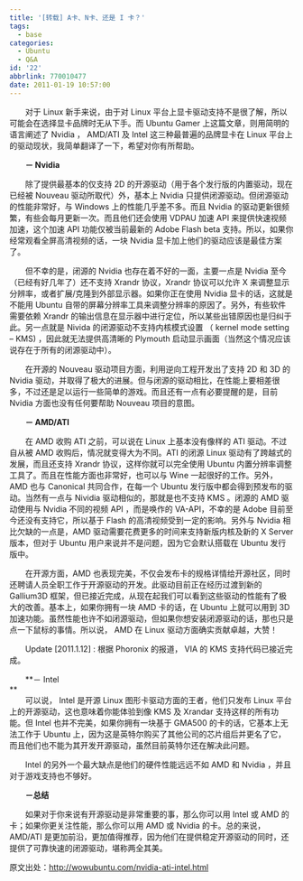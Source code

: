```yaml
---
title: '[转载] A卡、N卡、还是 I 卡？'
tags:
  - base
categories:
  - Ubuntu
  - Q&A
id: '22'
abbrlink: 770010477
date: 2011-01-19 10:57:00
---
```


　　对于 Linux 新手来说，由于对 Linux 平台上显卡驱动支持不是很了解，所以可能会在选择显卡品牌时无从下手。而 Ubuntu Gamer 上这篇文章，则用简明的语言阐述了 Nvidia ， AMD/ATI 及 Intel 这三种最普遍的品牌显卡在 Linux 平台上的驱动现状，我简单翻译了一下，希望对你有所帮助。  
  
　　**－ Nvidia**  
  
　　除了提供最基本的仅支持 2D 的开源驱动（用于各个发行版的内置驱动，现在已经被 Nouveau 驱动所取代）外，基本上 Nvidia 只提供闭源驱动。但闭源驱动的性能非常好，与 Windows 上的性能几乎差不多。而且 Nvidia 的驱动更新很频繁，有些会每月更新一次。而且他们还会使用 VDPAU 加速 API 来提供快速视频加速，这个加速 API 功能仅被当前最新的 Adobe Flash beta 支持。所以，如果你经常观看全屏高清视频的话，一块 Nvidia 显卡加上他们的驱动应该是最佳方案了。  
  
　　但不幸的是，闭源的 Nvidia 也存在着不好的一面，主要一点是 Nvidia 至今（已经有好几年了）还不支持 Xrandr 协议，Xrandr 协议可以允许 X 来调整显示分辨率，或者扩展/克隆到外部显示器。如果你正在使用 Nvidia 显卡的话，这就是不能用 Ubuntu 自带的屏幕分辨率工具来调整分辨率的原因了。另外，有些软件需要依赖 Xrandr 的输出信息在显示器中进行定位，所以某些出错原因也是归纠于此。另一点就是 Nivida 的闭源驱动不支持内核模式设置 （ kernel mode setting – KMS) ，因此就无法提供高清晰的 Plymouth 启动显示画面（当然这个情况应该说存在于所有的闭源驱动中）。  
  
　　在开源的 Nouveau 驱动项目方面，利用逆向工程开发出了支持 2D 和 3D 的 Nvidia 驱动，并取得了极大的进展。但与闭源的驱动相比，在性能上要相差很多，不过还是足以运行一些简单的游戏。而且还有一点有必要提醒的是，目前 Nvidia 方面也没有任何要帮助 Nouveau 项目的意图。  
  
　　**－ AMD/ATI**  
  
　　在 AMD 收购 ATI 之前，可以说在 Linux 上基本没有像样的 ATI 驱动。不过自从被 AMD 收购后，情况就变得大为不同。ATI 的闭源 Linux 驱动有了跨越式的发展，而且还支持 Xrandr 协议，这样你就可以完全使用 Ubuntu 内置分辨率调整工具了。而且在性能方面也非常好，也可以与 Wine 一起很好的工作。另外，AMD 也与 Canonical 共同合作，在每一个 Ubuntu 发行版中都会得到预发布的驱动。当然有一点与 Nividia 驱动相似的，那就是也不支持 KMS 。闭源的 AMD 驱动使用与 Nvidia 不同的视频 API ，而是唤作的 VA-API，不幸的是 Adobe 目前至今还没有支持它，所以基于 Flash 的高清视频受到一定的影响。另外与 Nvidia 相比欠缺的一点是，AMD 驱动需要花费更多的时间来支持新版内核及新的 X Server 版本，但对于 Ubuntu 用户来说并不是问题，因为它会默认搭载在 Ubuntu 发行版中。  
  
　　在开源方面，AMD 也表现完美，不仅会发布卡的规格详情给开源社区，同时还聘请人员全职工作于开源驱动的开发。此驱动目前正在经历过渡到新的 Gallium3D 框架，但已接近完成，从现在起我们可以看到这些驱动的性能有了极大的改善。基本上，如果你拥有一块 AMD 卡的话，在 Ubuntu 上就可以用到 3D 加速功能。虽然性能也许不如闭源驱动，但如果你想安装闭源驱动的话，那也只是点一下鼠标的事情。所以说， AMD 在 Linux 驱动方面确实贡献卓越，大赞！  
  
　　Update \[2011.1.12\] : 根据 Phoronix 的报道， VIA 的 KMS 支持代码已接近完成。  
  
　　**－ Intel  
**  
　　可以说， Intel 是开源 Linux 图形卡驱动方面的王者，他们只发布 Linux 平台上的开源驱动，这也意味着你能体验到像 KMS 及 Xrandar 支持这样的所有功能。但 Intel 也并不完美，如果你拥有一块基于 GMA500 的卡的话，它基本上无法工作于 Ubuntu 上，因为这是英特尔购买了其他公司的芯片组后并更名了它，而且他们也不能为其开发开源驱动，虽然目前英特尔还在解决此问题。  
  
　　Intel 的另外一个最大缺点是他们的硬件性能远远不如 AMD 和 Nvidia ，并且对于游戏支持也不够好。  
  
　　**－总结**  
  
　　如果对于你来说有开源驱动是非常重要的事，那么你可以用 Intel 或 AMD 的卡；如果你更关注性能，那么你可以用 AMD 或 Nvidia 的卡。总的来说， AMD/ATI 是更加前沿，更加值得推荐，因为他们在提供稳定开源驱动的同时，还提供了可靠快速的闭源驱动，堪称两全其美。  
  
原文出处：http://wowubuntu.com/nvidia-ati-intel.html